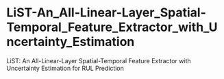# LiST-An_All-Linear-Layer_Spatial-Temporal_Feature_Extractor_with_Uncertainty_Estimation
LiST: An All-Linear-Layer Spatial-Temporal Feature Extractor with Uncertainty Estimation for RUL Prediction
